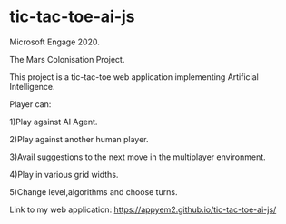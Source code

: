 # tic-tac-toe-ai-js
Microsoft Engage 2020.

The Mars Colonisation Project.

This project is a tic-tac-toe web application implementing Artificial Intelligence.

Player can:

1)Play against AI Agent.

2)Play against another human player.

3)Avail suggestions to the next move in the multiplayer environment.

4)Play in various grid widths.

5)Change level,algorithms and choose turns.

Link to my web application:
https://appyem2.github.io/tic-tac-toe-ai-js/
